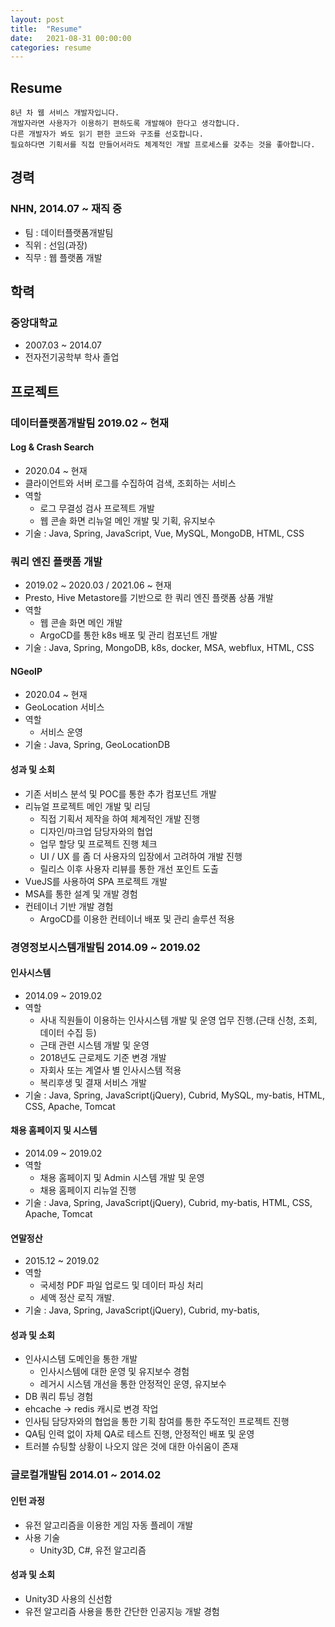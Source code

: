 ```yaml
---
layout: post
title:  "Resume"
date:   2021-08-31 00:00:00
categories: resume
---
```



## Resume

```
8년 차 웹 서비스 개발자입니다.
개발자라면 사용자가 이용하기 편하도록 개발해야 한다고 생각합니다.
다른 개발자가 봐도 읽기 편한 코드와 구조를 선호합니다.
필요하다면 기획서를 직접 만들어서라도 체계적인 개발 프로세스를 갖추는 것을 좋아합니다.
```
## **경력**
### NHN, 2014.07 ~ 재직 중
* 팀 : 데이터플랫폼개발팀
* 직위 : 선임(과장)
* 직무 : 웹 플랫폼 개발

## **학력**
### 중앙대학교
* 2007.03 ~ 2014.07 
* 전자전기공학부 학사 졸업

## **프로젝트**
### **데이터플랫폼개발팀 2019.02 ~ 현재**
#### Log & Crash Search
* 2020.04 ~ 현재
* 클라이언트와 서버 로그를 수집하여 검색, 조회하는 서비스
* 역할
  * 로그 무결성 검사 프로젝트 개발
  * 웹 콘솔 화면 리뉴얼 메인 개발 및 기획, 유지보수
* 기술 : Java, Spring, JavaScript, Vue, MySQL, MongoDB, HTML, CSS

### 쿼리 엔진 플랫폼 개발
* 2019.02 ~ 2020.03 / 2021.06 ~ 현재
* Presto, Hive Metastore를 기반으로 한 쿼리 엔진 플랫폼 상품 개발
* 역할
  * 웹 콘솔 화면 메인 개발
  * ArgoCD를 통한 k8s 배포 및 관리 컴포넌트 개발
* 기술 : Java, Spring, MongoDB, k8s, docker, MSA, webflux, HTML, CSS

#### NGeoIP
* 2020.04 ~ 현재
* GeoLocation 서비스
* 역할
  * 서비스 운영
* 기술 : Java, Spring, GeoLocationDB

#### 성과 및 소회
* 기존 서비스 분석 및 POC를 통한 추가 컴포넌트 개발
* 리뉴얼 프로젝트 메인 개발 및 리딩
  * 직접 기획서 제작을 하여 체계적인 개발 진행
  * 디자인/마크업 담당자와의 협업
  * 업무 할당 및 프로젝트 진행 체크
  * UI / UX 를 좀 더 사용자의 입장에서 고려하여 개발 진행
  * 릴리스 이후 사용자 리뷰를 통한 개선 포인트 도출
* VueJS를 사용하여 SPA 프로젝트 개발
* MSA를 통한 설계 및 개발 경험
* 컨테이너 기반 개발 경험
  * ArgoCD를 이용한 컨테이너 배포 및 관리 솔루션 적용


### **경영정보시스템개발팀 2014.09 ~ 2019.02**
#### 인사시스템
* 2014.09 ~ 2019.02
* 역할
  * 사내 직원들이 이용하는 인사시스템 개발 및 운영 업무 진행.(근태 신청, 조회, 데이터 수집 등)
  * 근태 관련 시스템 개발 및 운영
  * 2018년도 근로제도 기준 변경 개발
  * 자회사 또는 계열사 별 인사시스템 적용
  * 복리후생 및 결재 서비스 개발
* 기술 : Java, Spring, JavaScript(jQuery), Cubrid, MySQL, my-batis, HTML, CSS, Apache, Tomcat

#### 채용 홈페이지 및 시스템
* 2014.09 ~ 2019.02
* 역할
  * 채용 홈페이지 및 Admin 시스템 개발 및 운영
  * 채용 홈페이지 리뉴얼 진행
* 기술 : Java, Spring, JavaScript(jQuery), Cubrid, my-batis, HTML, CSS, Apache, Tomcat

#### 연말정산
* 2015.12 ~ 2019.02
* 역할
  * 국세청 PDF 파일 업로드 및 데이터 파싱 처리
  * 세액 정산 로직 개발.
* 기술 : Java, Spring, JavaScript(jQuery), Cubrid, my-batis,

#### 성과 및 소회
* 인사시스템 도메인을 통한 개발
  * 인사시스템에 대한 운영 및 유지보수 경험
  * 레거시 시스템 개선을 통한 안정적인 운영, 유지보수
* DB 쿼리 튜닝 경험
* ehcache -> redis 캐시로 변경 작업
* 인사팀 담당자와의 협업을 통한 기획 참여를 통한 주도적인 프로젝트 진행
* QA팀 인력 없이 자체 QA로 테스트 진행, 안정적인 배포 및 운영
* 트러블 슈팅할 상황이 나오지 않은 것에 대한 아쉬움이 존재

### **글로컬개발팀 2014.01 ~ 2014.02**
#### 인턴 과정
* 유전 알고리즘을 이용한 게임 자동 플레이 개발
* 사용 기술
  * Unity3D, C#, 유전 알고리즘
  
#### 성과 및 소회
* Unity3D 사용의 신선함
* 유전 알고리즘 사용을 통한 간단한 인공지능 개발 경험

